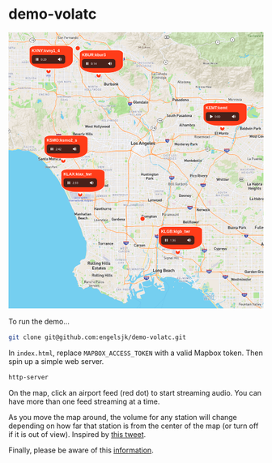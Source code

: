 # demo-volatc

![](volatc.png)

To run the demo...

```bash
git clone git@github.com:engelsjk/demo-volatc.git
```

In ```index.html```, replace ```MAPBOX_ACCESS_TOKEN``` with a valid Mapbox token. Then spin up a simple web server.

```bash
http-server
```

On the map, click an airport feed (red dot) to start streaming audio. You can have more than one feed streaming at a time.

As you move the map around, the volume for any station will change depending on how far that station is from the center of the map (or turn off if it is out of view). Inspired by [this tweet](https://twitter.com/morganherlocker/status/1519905348995280898).

Finally, please be aware of this [information](https://www.liveatc.net/legal/).
